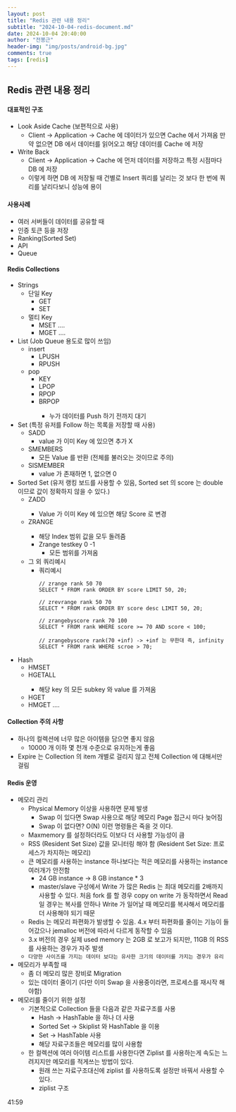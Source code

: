 ```yaml
---
layout: post
title: "Redis 관련 내용 정리"
subtitle: "2024-10-04-redis-document.md"
date: 2024-10-04 20:40:00
author: "전봉근"
header-img: "img/posts/android-bg.jpg"
comments: true
tags: [redis]
---
```


## Redis 관련 내용 정리

#### 대표적인 구조
- Look Aside Cache (보편적으로 사용)
  - Client -> Application -> Cache 에 데이터가 있으면 Cache 에서 가져옴 만약 없으면 DB 에서 데이터를 읽어오고 해당 데이터를 Cache 에 저장
- Write Back
  - Client -> Application -> Cache 에 먼저 데이터를 저장하고 특정 시점마다 DB 에 저장
  - 이렇게 하면 DB 에 저장될 때 건별로 Insert 쿼리를 날리는 것 보다 한 번에 쿼리를 날리다보니 성능에 용이

#### 사용사례
- 여러 서버들이 데이터를 공유할 때
- 인증 토큰 등을 저장
- Ranking(Sorted Set)
- API
- Queue  

#### Redis Collections
- Strings
  - 단일 Key
    - GET <Key>
    - SET <Key> <Value>
  - 멀티 Key
    - MSET <Key1> <Value1> <Key2> <Value2> ....
    - MGET <Key1> <Key2> ....
- List (Job Queue 용도로 많이 쓰임)
  - insert
    - LPUSH <Key>
    - RPUSH <Key>
  - pop
    - KEY
    - LPOP <Key>
    - RPOP <Key>
    - BRPOP <Key>
      - 누가 데이터를 Push 하기 전까지 대기
- Set (특정 유저를 Follow 하는 목록을 저장할 때 사용)
  - SADD
    - value 가 이미 Key 에 있으면 추가 X
  - SMEMBERS
    - 모든 Value 를 반환 (전체를 불러오는 것이므로 주의)
  - SISMEMBER
    - value 가 존재하면 1, 없으면 0
- Sorted Set (유저 랭킹 보드를 사용할 수 있음, Sorted set 의 score 는 double 이므로 값이 정확하지 않을 수 있다.)
  - ZADD <Key> <Score> <Value>
    - Value 가 이미 Key 에 있으면 해당 Score 로 변경
  - ZRANGE <Key> <StartIndex> <EndIndex>
    - 해당 Index 범위 값을 모두 돌려줌
    - Zrange testkey 0 -1
      - 모든 범위를 가져옴
  - 그 외 쿼리예시
    - 쿼리예시
      ```
      // zrange rank 50 70
      SELECT * FROM rank ORDER BY score LIMIT 50, 20;

      // zrevrange rank 50 70
      SELECT * FROM rank ORDER BY score desc LIMIT 50, 20;

      // zrangebyscore rank 70 100
      SELECT * FROM rank WHERE score >= 70 AND score < 100;

      // zrangebyscore rank(70 +inf) -> +inf 는 무한대 즉, infinity
      SELECT * FROM rank WHERE scroe > 70;
      ```
- Hash
  - HMSET <key> <subkey1> <value1> <subkey2> <value2>
  - HGETALL <key>
    - 해당 key 의 모든 subkey 와 value 를 가져옴
  - HGET <key> <subkey>
  - HMGET <key> <subkey1> <subkey2> ....

#### Collection 주의 사항
- 하나의 컬렉션에 너무 많은 아이템을 담으면 좋지 않음
  - 10000 개 이하 몇 천개 수준으로 유지하는게 좋음
- Expire 는 Collection 의 item 개별로 걸리지 않고 전체 Collection 에 대해서만 걸림

#### Redis 운영
- 메모리 관리
  - Physical Memory 이상을 사용하면 문제 발생
    - Swap 이 있다면 Swap 사용으로 해당 메모리 Page 접근시 마다 늦어짐
    - Swap 이 없다면? O(N) 이런 명령들은 죽을 것 이다.
  - Maxmemory 를 설정하더라도 이보다 더 사용할 가능성이 큼
  - RSS (Resident Set Size) 값을 모니터링 해야 함 (Resident Set Size: 프로세스가 차지하는 메모리)
  - 큰 메모리를 사용하는 instance 하나보다는 적은 메모리를 사용하는 instance 여러개가 안전함
    - 24 GB instance -> 8 GB instance * 3
    - master/slave 구성에서 Write 가 많은 Redis 는 최대 메모리를 2배까지 사용할 수 있다. 처음 fork 를 할 경우 copy on write 가 동작하면서 Read 일 경우는 복사를 안하나 Write 가 일어날 때 메모리를 복사해서 메모리를 더 사용해야 되기 때문
  - Redis 는 메모리 파편화가 발생할 수 있음. 4.x 부터 파편화를 줄이는 기능이 들어갔으나 jemalloc 버전에 따라서 다르게 동작할 수 있음
  - 3.x 버전의 경우 실제 used memory 는 2GB 로 보고가 되지만, 11GB 의 RSS 를 사용하는 경우가 자주 발생
  - `다양한 사이즈를 가지는 데이터 보다는 유사한 크기의 데이터를 가지는 경우가 유리`
- 메모리가 부족할 때
  - 좀 더 메모리 많은 장비로 Migration
  - 있는 데이터 줄이기 (다만 이미 Swap 을 사용중이라면, 프로세스를 재시작 해야함)
- 메모리를 줄이기 위한 설정
  - 기본적으로 Collection 들을 다음과 같은 자료구조를 사용
    - Hash -> HashTable 을 하나 더 사용
    - Sorted Set -> Skiplist 와 HashTable 을 이용
    - Set -> HashTable 사용
    - 해당 자료구조들은 메모리를 많이 사용함
  - 한 컬렉션에 여러 아이템 리스트를 사용한다면 Ziplist 를 사용하는게 속도는 느려지지만 메모리를 적게쓰는 방법이 있다.
    - 원래 쓰는 자료구조대신에 ziplist 를 사용하도록 설정만 바꿔서 사용할 수 있다.
    - ziplist 구조


41:59
